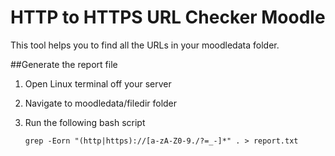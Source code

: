 # HTTP to HTTPS URL Checker Moodle

This tool helps you to find all the URLs in your moodledata folder.

##Generate the report file

1. Open Linux terminal off your server
2. Navigate to moodledata/filedir folder
3. Run the following bash script

   `grep -Eorn "(http|https)://[a-zA-Z0-9./?=_-]*" . > report.txt`
